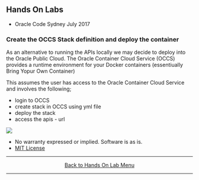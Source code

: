 ## Hands On Labs

- Oracle Code Sydney July 2017

### Create the OCCS Stack definition and deploy the container

As an alternative to running the APIs locally we may decide to deploy into the Oracle Public Cloud.
The Oracle Container Cloud Service (OCCS) provides a runtime environment for your Docker containers (essentiually Bring Yopur Own Container)

This assumes the user has access to the Oracle Container Cloud Service and involves the following;
- login to OCCS 
- create stack in OCCS using yml file
- deploy the stack
- access the apis - url 

<img src="./img/docker1.PNG" />

* No warranty expressed or implied.  Software is as is.
* [MIT License](http://www.opensource.org/licenses/mit-license.html)

<hr />
<center>
<a href="../../handsonlabs" class="btn" >Back to Hands On Lab Menu</a>
<center />
<hr />

